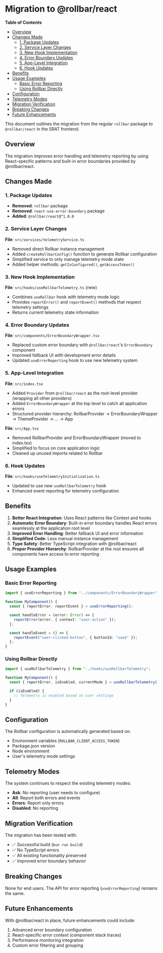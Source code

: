 # Migration to @rollbar/react

<!-- START doctoc generated TOC please keep comment here to allow auto update -->
<!-- DON'T EDIT THIS SECTION, INSTEAD RE-RUN doctoc TO UPDATE -->

**Table of Contents**

- [Overview](#overview)
- [Changes Made](#changes-made)
  - [1. Package Updates](#1-package-updates)
  - [2. Service Layer Changes](#2-service-layer-changes)
  - [3. New Hook Implementation](#3-new-hook-implementation)
  - [4. Error Boundary Updates](#4-error-boundary-updates)
  - [5. App-Level Integration](#5-app-level-integration)
  - [6. Hook Updates](#6-hook-updates)
- [Benefits](#benefits)
- [Usage Examples](#usage-examples)
  - [Basic Error Reporting](#basic-error-reporting)
  - [Using Rollbar Directly](#using-rollbar-directly)
- [Configuration](#configuration)
- [Telemetry Modes](#telemetry-modes)
- [Migration Verification](#migration-verification)
- [Breaking Changes](#breaking-changes)
- [Future Enhancements](#future-enhancements)

<!-- END doctoc generated TOC please keep comment here to allow auto update -->

This document outlines the migration from the regular `rollbar` package to `@rollbar/react` in the SRAT frontend.

## Overview

The migration improves error handling and telemetry reporting by using React-specific patterns and built-in error boundaries provided by @rollbar/react.

## Changes Made

### 1. Package Updates

- **Removed**: `rollbar` package
- **Removed**: `react-use-error-boundary` package
- **Added**: `@rollbar/react@^1.0.0`

### 2. Service Layer Changes

**File**: `src/services/telemetryService.ts`

- Removed direct Rollbar instance management
- Added `createRollbarConfig()` function to generate Rollbar configuration
- Simplified service to only manage telemetry mode state
- Added helper methods: `getIsConfigured()`, `getAccessToken()`

### 3. New Hook Implementation

**File**: `src/hooks/useRollbarTelemetry.ts` (new)

- Combines `useRollbar` hook with telemetry mode logic
- Provides `reportError()` and `reportEvent()` methods that respect telemetry settings
- Returns current telemetry state information

### 4. Error Boundary Updates

**File**: `src/components/ErrorBoundaryWrapper.tsx`

- Replaced custom error boundary with `@rollbar/react`'s `ErrorBoundary` component
- Improved fallback UI with development error details
- Updated `useErrorReporting` hook to use new telemetry system

### 5. App-Level Integration

**File**: `src/index.tsx`

- Added `Provider` from `@rollbar/react` as the root-level provider (wrapping all other providers)
- Added `ErrorBoundaryWrapper` at the top level to catch all application errors
- Structured provider hierarchy: RollbarProvider → ErrorBoundaryWrapper → ThemeProvider → ... → App

**File**: `src/App.tsx`

- Removed RollbarProvider and ErrorBoundaryWrapper (moved to index.tsx)
- Simplified to focus on core application logic
- Cleaned up unused imports related to Rollbar

### 6. Hook Updates

**File**: `src/hooks/useTelemetryInitialization.ts`

- Updated to use new `useRollbarTelemetry` hook
- Enhanced event reporting for telemetry configuration

## Benefits

1. **Better React Integration**: Uses React patterns like Context and hooks
2. **Automatic Error Boundary**: Built-in error boundary handles React errors seamlessly at the application root level
3. **Improved Error Handling**: Better fallback UI and error information
4. **Simplified Code**: Less manual instance management
5. **Type Safety**: Better TypeScript integration with @rollbar/react
6. **Proper Provider Hierarchy**: RollbarProvider at the root ensures all components have access to error reporting

## Usage Examples

### Basic Error Reporting

```typescript
import { useErrorReporting } from "../components/ErrorBoundaryWrapper";

function MyComponent() {
  const { reportError, reportEvent } = useErrorReporting();

  const handleError = (error: Error) => {
    reportError(error, { context: "user-action" });
  };

  const handleEvent = () => {
    reportEvent("user-clicked-button", { buttonId: "save" });
  };
}
```

### Using Rollbar Directly

```typescript
import { useRollbarTelemetry } from "../hooks/useRollbarTelemetry";

function MyComponent() {
  const { reportError, isEnabled, currentMode } = useRollbarTelemetry();

  if (isEnabled) {
    // Telemetry is enabled based on user settings
  }
}
```

## Configuration

The Rollbar configuration is automatically generated based on:

- Environment variables (`ROLLBAR_CLIENT_ACCESS_TOKEN`)
- Package.json version
- Node environment
- User's telemetry mode settings

## Telemetry Modes

The system continues to respect the existing telemetry modes:

- **Ask**: No reporting (user needs to configure)
- **All**: Report both errors and events
- **Errors**: Report only errors
- **Disabled**: No reporting

## Migration Verification

The migration has been tested with:

- ✅ Successful build (`bun run build`)
- ✅ No TypeScript errors
- ✅ All existing functionality preserved
- ✅ Improved error boundary behavior

## Breaking Changes

None for end users. The API for error reporting (`useErrorReporting`) remains the same.

## Future Enhancements

With @rollbar/react in place, future enhancements could include:

1. Advanced error boundary configuration
2. React-specific error context (component stack traces)
3. Performance monitoring integration
4. Custom error filtering and grouping
